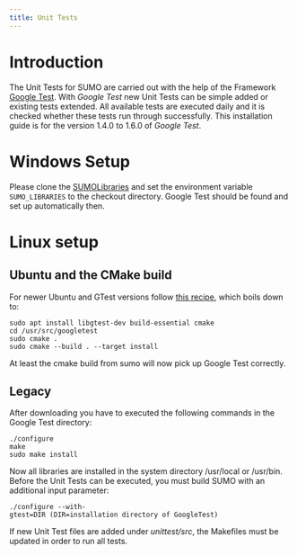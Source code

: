 ```yaml
---
title: Unit Tests
---
```


# Introduction

The Unit Tests for SUMO are carried out with the help of the Framework
[Google Test](http://code.google.com/p/googletest/). With *Google Test*
new Unit Tests can be simple added or existing tests extended. All
available tests are executed daily and it is checked whether these tests
run through successfully. This installation guide is for the version
1.4.0 to 1.6.0 of *Google Test*.

# Windows Setup

Please clone the
[SUMOLibraries](https://github.com/DLR-TS/SUMOLibraries) and set the
environment variable `SUMO_LIBRARIES` to the checkout directory. Google
Test should be found and set up automatically then.

# Linux setup

## Ubuntu and the CMake build

For newer Ubuntu and GTest versions follow [this
recipe](https://stackoverflow.com/questions/24295876/cmake-cannot-find-googletest-required-library-in-ubuntu),
which boils down to:

```
sudo apt install libgtest-dev build-essential cmake
cd /usr/src/googletest
sudo cmake .
sudo cmake --build . --target install
```

At least the cmake build from sumo will now pick up Google Test
correctly.

## Legacy

After downloading you have to executed the following commands in the
Google Test directory:

```
./configure
make
sudo make install
```

Now all libraries are installed in the system directory /usr/local or
/usr/bin. Before the Unit Tests can be executed, you must build SUMO
with an additional input parameter:

```
./configure --with-gtest=DIR (DIR=installation directory of GoogleTest)
```

If new Unit Test files are added under *unittest/src*, the Makefiles
must be updated in order to run all tests.
